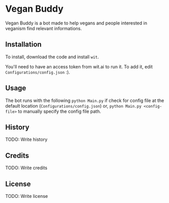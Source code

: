 # Vegan Buddy

Vegan Buddy is a bot made to help vegans and people interested in veganism find relevant informations.

## Installation

To install, download the code and install `wit`.

You'll need to have an access token from wit.ai to run it.
To add it, edit `Configurations/config.json` :).

## Usage

The bot runs with the following `python Main.py` if check for config file at the default location (`Configurations/config.json`) or, `python Main.py <config-file>` to manually specify the config file path.

## History

TODO: Write history

## Credits

TODO: Write credits

## License

TODO: Write license
